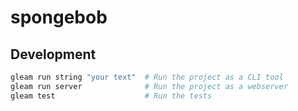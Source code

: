 # spongebob

## Development

```sh
gleam run string "your text"  # Run the project as a CLI tool
gleam run server              # Run the project as a webserver
gleam test                    # Run the tests
```
